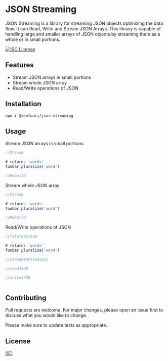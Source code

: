 # JSON Streaming

JSON Streaming is a library for streaming JSON objects optimizing the data flow. It can Read, Write and Stream JSON Arrays. This library is capable of handling large and smaller arrays of JSON objects by streaming them as a whole or in small portions.

[![ISC License](https://img.shields.io/badge/license-ISC-blue.svg)](https://opensource.org/licenses/ISC)

## Features
- Stream JSON arrays in small portions
- Stream whole JSON array
- Read/Write operations of JSON


## Installation



```bash
npm i @zentuari/json-streaming
```

## Usage

Stream JSON arrays in small portions
```javascript
//Stream

# returns 'words'
foobar.pluralize('word')

//Rebuild

```

Stream whole JSON array
```javascript
//Stream

# returns 'words'
foobar.pluralize('word')

//Rebuild

```

Read/Write operations of JSON
```javascript
//fileToStream

# returns 'words'
foobar.pluralize('word')

//streamToFileAsync

//readJSON

//writeJSON



```

## Contributing
Pull requests are welcome. For major changes, please open an issue first to discuss what you would like to change.

Please make sure to update tests as appropriate.

## License
[ISC](https://opensource.org/licenses/ISC)
